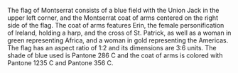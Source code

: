 The flag of Montserrat consists of a blue field with the Union Jack in the upper left corner, and the Montserrat coat of arms centered on the right side of the flag. The coat of arms features Erin, the female personification of Ireland, holding a harp, and the cross of St. Patrick, as well as a woman in green representing Africa, and a woman in gold representing the Americas. The flag has an aspect ratio of 1:2 and its dimensions are 3:6 units. The shade of blue used is Pantone 286 C and the coat of arms is colored with Pantone 1235 C and Pantone 356 C.